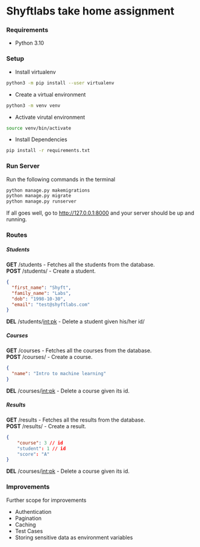# Shyftlabs take home assignment

### Requirements

- Python 3.10

### Setup

- Install virtualenv

```sh
python3 -m pip install --user virtualenv
```

- Create a virtual environment

```sh
python3 -m venv venv
```

- Activate virutal environment

```sh
source venv/bin/activate
```

- Install Dependencies

```sh
pip install -r requirements.txt
```

### Run Server

Run the following commands in the terminal

```sh
python manage.py makemigrations
python manage.py migrate
python manage.py runserver
```

If all goes well, go to http://127.0.0.1:8000 and your server should be up and running.

### Routes

##### Students

**GET** /students - Fetches all the students from the database.\
**POST** /students/ - Create a student.

```json
{
  "first_name": "Shyft",
  "family_name": "Labs",
  "dob": "1998-10-30",
  "email": "test@shyftlabs.com"
}
```

**DEL** /students/<int:pk> - Delete a student given his/her id/

##### Courses

**GET** /courses - Fetches all the courses from the database.\
**POST** /courses/ - Create a course.

```json
{
  "name": "Intro to machine learning"
}
```

**DEL** /courses/<int:pk> - Delete a course given its id.

##### Results

**GET** /results - Fetches all the results from the database.\
**POST** /results/ - Create a result.

```json
{
    "course": 3 // id
    "student": 1 // id
    "score": "A"
}
```

**DEL** /courses/<int:pk> - Delete a course given its id.

### Improvements

Further scope for improvements

- Authentication
- Pagination
- Caching
- Test Cases
- Storing sensitive data as environment variables
